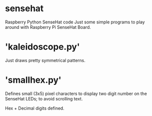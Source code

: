 # sensehat
Raspberry Python SenseHat code
Just some simple programs to play around with Raspberry Pi SenseHat Board.

'kaleidoscope.py'
================

Just draws pretty symmetrical patterns.

'smallhex.py'
=============

Defines small (3x5) pixel characters to display two digit number on the
SenseHat LEDs; to avoid scrolling text.

Hex + Decimal digits defined.



